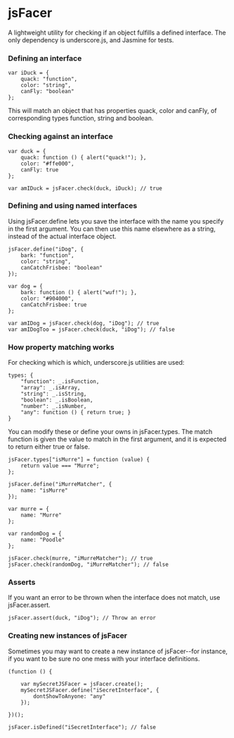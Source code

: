 jsFacer
=======

A lightweight utility for checking if an object fulfills a defined interface. The only dependency is underscore.js, and Jasmine for tests.


### Defining an interface

    var iDuck = {
        quack: "function",
        color: "string",
        canFly: "boolean"
    };

This will match an object that has properties quack, color and canFly, of corresponding types function, string and boolean.


### Checking against an interface

    var duck = {
        quack: function () { alert("quack!"); },
        color: "#ffe000",
        canFly: true
    };

    var amIDuck = jsFacer.check(duck, iDuck); // true


### Defining and using named interfaces

Using jsFacer.define lets you save the interface with the name you specify in the first argument. You can then use this name elsewhere as a string, instead of the actual interface object.

    jsFacer.define("iDog", {
        bark: "function",
        color: "string",
        canCatchFrisbee: "boolean"
    });

    var dog = {
        bark: function () { alert("wuf!"); },
        color: "#904000",
        canCatchFrisbee: true
    };

    var amIDog = jsFacer.check(dog, "iDog"); // true
    var amIDogToo = jsFacer.check(duck, "iDog"); // false


### How property matching works

For checking which is which, underscore.js utilities are used:

    types: {
        "function": _.isFunction,
        "array": _.isArray,
        "string": _.isString,
        "boolean": _.isBoolean,
        "number": _.isNumber,
        "any": function () { return true; }
    }

You can modify these or define your owns in jsFacer.types. The match function is given the value to match in the first argument, and it is expected to return either true or false.

    jsFacer.types["isMurre"] = function (value) {
        return value === "Murre";
    };

    jsFacer.define("iMurreMatcher", {
        name: "isMurre"
    });

    var murre = {
        name: "Murre"
    };

    var randomDog = {
        name: "Poodle"
    };

    jsFacer.check(murre, "iMurreMatcher"); // true
    jsFacer.check(randomDog, "iMurreMatcher"); // false


### Asserts

If you want an error to be thrown when the interface does not match, use jsFacer.assert.

    jsFacer.assert(duck, "iDog"); // Throw an error


### Creating new instances of jsFacer

Sometimes you may want to create a new instance of jsFacer--for instance, if you want to be sure no one mess with your interface definitions.

    (function () {

        var mySecretJSFacer = jsFacer.create();
        mySecretJSFacer.define("iSecretInterface", {
            dontShowToAnyone: "any"
        });

    })();

    jsFacer.isDefined("iSecretInterface"); // false


